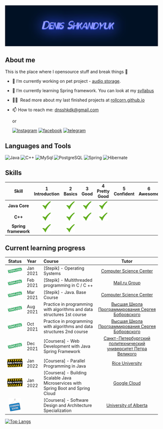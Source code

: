 <!--
**Rollcorn/Rollcorn** is a ✨ _special_ ✨ repository because its `README.md` (this file) appears on your GitHub profile.


- ⚡ Fun fact: ...
-->

![Header](https://github.com/Rollcorn/Rollcorn/blob/main/assets/scene.png)

## About me

This is the place where I opensource stuff and break things :rofl:

- 🔭 I’m currently working on pet project - [audio storage](https://github.com/Rollcorn/spring-project).
- 🌱 I’m currently learning Spring framework. You can look at my [syllabus](https://docs.google.com/spreadsheets/d/11FlKZ0HRSQCDVSGVtglLY5rEkbltWyGg5sHI2Axvxrc/edit#gid=0)
- 👨‍💻 &nbsp;Read more about my last finished projects at [rollcorn.github.io](https://rollcorn.github.io./)
- 📫 How to reach me: dnsshkdk@gmail.com

  or

  [![Instagram](https://img.shields.io/badge/-Instagram-090909?style=for-the-badge&logo=Instagram&logoColor=ff9129)](https://www.instagram.com/d_shkdk/)
  [![facebook](https://img.shields.io/badge/-facebook-090909?style=for-the-badge&logo=facebook&logoColor=36a8ff)](https://www.facebook.com/dshkndk)
  [![telegram](https://img.shields.io/badge/-telegram-090909?style=for-the-badge&logo=Telegram&logoColor=white)](https://t.me/d_shkndk)

## Languages and Tools

![Java](https://img.shields.io/badge/-Java-090909?style=for-the-badge&logo=Java&logoColor=ff9129)
![C++](https://img.shields.io/badge/-C++-090909?style=for-the-badge&logo=C%2b%2b&logoColor=36a8ff)
![MySql](https://img.shields.io/badge/-MySQL-090909?style=for-the-badge&logo=mysql&logoColor=white)
![PostgreSQL](https://img.shields.io/badge/-PostgreSQL-090909?style=for-the-badge&logo=PostgreSQL&logoColor=white)
![Spring](https://img.shields.io/badge/-Spring-090909?style=for-the-badge&logo=Spring&logoColor=36ff70)
![Hibernate](https://img.shields.io/badge/-Hibernate-090909?style=for-the-badge&logo=Hibernate&logoColor=ffca89)

## Skills

[done]: https://github.com/Rollcorn/Rollcorn/blob/main/assets/lildone.png "Done"

|        Skill         | 1<br>Introduction |  2<br>Basics  |   3<br>Good   | 4<br>Pretty Good | 5<br>Confident | 6<br>Awesome |
| :------------------: | :---------------: | :-----------: | :-----------: | :--------------: | :------------: | :----------: |
|    **Java Core**     |   ![done][done]   | ![done][done] | ![done][done] |  ![done][done]   |                |              |
|       **C++**        |   ![done][done]   | ![done][done] | ![done][done] |  ![done][done]   |                |              |
| **Spring framework** |   ![done][done]   | ![done][done] |               |                  |                |              |

## Current learning progress

[completed]: https://github.com/Rollcorn/Rollcorn/blob/main/assets/lcompleted.png "Completed"
[in progress]: https://github.com/Rollcorn/Rollcorn/blob/main/assets/lilinprogress.png "In Progress"
[soon]: https://github.com/Rollcorn/Rollcorn/blob/main/assets/lcomingsoon.png "Soon"

|           Status            | Year     | Course                                                                              |                                                                          Tutor                                                                           |
| :-------------------------: | :------- | :---------------------------------------------------------------------------------- | :------------------------------------------------------------------------------------------------------------------------------------------------------: |
|   ![Completed][completed]   | Jan 2021 | [Stepik] - Operating Systems                                                        |                                              [Сomputer Science Center](https://stepik.org/course/1780/info)                                              |
|   ![Completed][completed]   | Feb 2021 | [Stepik] - Multithreaded programming in C / C ++                                    |                                                   [Mail.ru Group](https://stepik.org/course/149/info)                                                    |
|   ![Completed][completed]   | Mar 2021 | [Stepik] - Java. Base Course                                                        |                                              [Сomputer Science Center](https://stepik.org/course/187/info)                                               |
|   ![Completed][completed]   | Aug 2021 | Practice in programming with algorithms and data structures 1st course              |                                     [Высшая Школа Программирования Сергея Бобровского](https://vk.com/lambda_brain)                                      |
|   ![Completed][completed]   | Oct 2021 | Practice in programming with algorithms and data structures 2nd course              |                                     [Высшая Школа Программирования Сергея Бобровского](https://vk.com/lambda_brain)                                      |
|   ![Completed][completed]   | Dec 2021 | [Coursera] - Web Development with Java Spring Framework                             | [Санкт-Петербургский политехнический университет Петра Великого](https://www.coursera.org/learn/web-development-with-java-spring-framework/home/welcome) |
| ![In Progress][in progress] | Jan 2022 | [Coursera] - Parallel Programming in Java                                           |                               [Rice University](https://www.coursera.org/learn/parallel-programming-in-java/home/welcome)                                |
| ![In Progress][in progress] | Jan 2022 | [Coursera] - Building Scalable Java Microservices with Spring Boot and Spring Cloud |                                   [Google Cloud](https://www.coursera.org/learn/google-cloud-java-spring/home/welcome)                                   |
|        ![Soon][soon]        |          | [Coursera] - Software Design and Architecture Specialization                        |                              [University of Alberta](https://www.coursera.org/specializations/software-design-architecture)                              |

[//]: # "Reference links to courses"

[![Top Langs](https://github-readme-stats.vercel.app/api/top-langs/?username=rollcorn)](https://github.com/anuraghazra/github-readme-stats)
